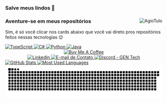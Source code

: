 <!-- Descrição -->
### Salve meus lindos 👋

<!-- Habilidades -->
<div align="left">
    <img align="right" alt="AgioTulo" src="https://cdn.discordapp.com/emojis/758866965904228362.png?v=1">
    <h3>Aventure-se em meus repositórios</h3>
    <p>Sim, é só você clicar nos cards abaixo que você vai direto pros repositórios feitos nessas tecnologias 😉</p>
    <a href="https://github.com/cartulo?tab=repositories&q=&type=&language=typescript&sort=">
        <img alt="TypeScript" src="https://img.shields.io/badge/typescript-svg?style=for-the-badge&logo=typescript&logoColor=white&color=blue">
    </a>
    <a href="https://github.com/cartulo?tab=repositories&q=&type=&language=c%23&sort=">
        <img alt="C#" src="https://img.shields.io/badge/csharp-svg?style=for-the-badge&logo=c-sharp&logoColor=white&color=purple">
    </a>
    <a href="https://github.com/cartulo?tab=repositories&q=&type=&language=python&sort=">
        <img alt="Python" src="https://img.shields.io/badge/python-svg?style=for-the-badge&logo=python&logoColor=white&color=blue">
    </a>
    <a href="https://github.com/cartulo?tab=repositories&q=&type=&language=java&sort=">
        <img alt="Java" src="https://img.shields.io/badge/java-svg?style=for-the-badge&logo=java&logoColor=blue&color=white">
    </a>
</div>

<!-- Suporte e Links -->
<div align="center">
    <a href="https://www.buymeacoffee.com/cartulo" target="_blank">
        <img alt="Buy Me A Coffee" style="height:60px!important;width:217px!important;" src="https://cdn.buymeacoffee.com/buttons/v2/default-violet.png">
    </a>
</div>

<!-- CONTACT WITH ME + Forms GEN Tech -->
<div align="left">
    <div align="center">
        <a href="https://linkedin.com/in/gil-vulgo-tulo" target="_blank">
            <img alt="LinkedIn" src="https://img.shields.io/badge/linkedin-svg?style=for-the-badge&logo=linkedin&color=blue">
        </a>
        <a href="mailto:contato.gil.tulo@gmail.com" target="_blank">
            <img alt="E-mail de Contato" src="https://img.shields.io/badge/gmail-svg?style=for-the-badge&logo=gmail&logoColor=white&color=red">
        </a>
        <a href="https://discord.gg/ezXs7ZhA7T" target="_blank">
            <img alt="Discord - GEN Tech" src="https://img.shields.io/badge/discord-svg?style=for-the-badge&logo=discord&logoColor=white&color=blue">
        </a>
    </div>
</div>

<!-- STATISTICS -->
<div align="left"> 
    <a href="#">
        <img alt="GitHub Stats" height="150" src="https://github-readme-stats.vercel.app/api?username=cartulo&show_icons=true&include_all_commits=true&count_private=true&hide_border=true&theme=tokyonight"/>
    </a>
    <a href="#">
        <img alt="Most Used Languages" height="150" src="https://github-readme-stats.vercel.app/api/top-langs/?username=cartulo&layout=compact&langs_count=8&hide_border=true&theme=tokyonight"/>
    </a>
    <div tooltip="Vo come commit NHAM NHAM">
        <picture>
            <source media="(prefers-color-scheme: dark)" srcset="https://raw.githubusercontent.com/cartulo/cartulo/output/github-contribution-grid-snake-dark.svg">
            <source media="(prefers-color-scheme: light)" srcset="https://raw.githubusercontent.com/cartulo/cartulo/output/github-contribution-grid-snake.svg">
            <img alt="github contribution grid snake animation" src="https://raw.githubusercontent.com/cartulo/cartulo/output/github-contribution-grid-snake.svg">
        </picture>
    </div>
</div>